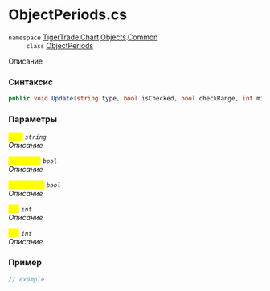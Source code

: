 
# ObjectPeriods.cs
`namespace` [TigerTrade.Chart](../../../../../TigerTrade.Chart.md).[Objects](../../../../../TigerTrade.Chart/Objects.md).[Common](../../../../../TigerTrade.Chart/Objects/Common.md)  
&nbsp;&nbsp;&nbsp;&nbsp;&nbsp;&nbsp;&nbsp;&nbsp;&nbsp;`class` [ObjectPeriods](../../ObjectPeriods.cs.md)

Описание

### Синтаксис
```csharp
public void Update(string type, bool isChecked, bool checkRange, int min, int max)
```
### Параметры  
<mark style="color:yellow;">`type`</mark> *`string`*  
 *Описание*  
  
<mark style="color:yellow;">`isChecked`</mark> *`bool`*  
 *Описание*  
  
<mark style="color:yellow;">`checkRange`</mark> *`bool`*  
 *Описание*  
  
<mark style="color:yellow;">`min`</mark> *`int`*  
 *Описание*  
  
<mark style="color:yellow;">`max`</mark> *`int`*  
 *Описание*  
  


### Пример  
```csharp
// example
```
                    
                    
